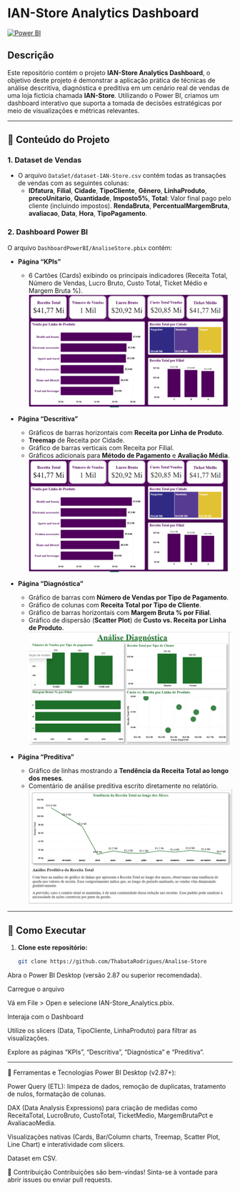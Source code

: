 # IAN-Store Analytics Dashboard

[![Power BI](https://img.shields.io/badge/Tool-Power%20BI-blue)](https://powerbi.microsoft.com/)  


## Descrição

Este repositório contém o projeto **IAN-Store Analytics Dashboard**, o objetivo deste projeto é demonstrar a aplicação prática de técnicas de análise descritiva, diagnóstica e preditiva em um cenário real de vendas de uma loja fictícia chamada **IAN-Store**. Utilizando o Power BI, criamos um dashboard interativo que suporta a tomada de decisões estratégicas por meio de visualizações e métricas relevantes.

-----------------------------------------------------------------------------------

## 📝 Conteúdo do Projeto

### 1. Dataset de Vendas
- O arquivo `DataSet/dataset-IAN-Store.csv` contém todas as transações de vendas com as seguintes colunas:
  - **IDfatura**, **Filial**, **Cidade**, **TipoCliente**, **Gênero**, **LinhaProduto**, **precoUnitario**, **Quantidade**, **Imposto5%**, **Total**: Valor final pago pelo cliente (incluindo impostos). **RendaBruta**, 
  **PercentualMargemBruta**, **avaliacao**, **Data**, **Hora**, **TipoPagamento**.

### 2. Dashboard Power BI
O arquivo `DashboardPowerBI/AnaliseStore.pbix` contém:
- **Página “KPIs”**  
  - 6 Cartões (Cards) exibindo os principais indicadores (Receita Total, Número de Vendas, Lucro Bruto, Custo Total, Ticket Médio e Margem Bruta %).
  ![KPIs Overview](Imagens/Dash_KPIs_e_descritiva.png)

- **Página “Descritiva”**  
  - Gráficos de barras horizontais com **Receita por Linha de Produto**.  
  - **Treemap** de Receita por Cidade.  
  - Gráfico de barras verticais com Receita por Filial.  
  - Gráficos adicionais para **Método de Pagamento** e **Avaliação Média**.
  ![Análise Descritiva](Imagens/Dash_KPIs_e_descritiva.png)

- **Página “Diagnóstica”**  
  - Gráfico de barras com **Número de Vendas por Tipo de Pagamento**.  
  - Gráfico de colunas com **Receita Total por Tipo de Cliente**.  
  - Gráfico de barras horizontais com **Margem Bruta % por Filial**.  
  - Gráfico de dispersão (**Scatter Plot**) de **Custo vs. Receita por Linha de Produto**.
  ![Análise Diagnóstica](Imagens/AnaliseDiagnostica.png)

- **Página “Preditiva”**  
  - Gráfico de linhas mostrando a **Tendência da Receita Total ao longo dos meses**.  
  - Comentário de análise preditiva escrito diretamente no relatório.
  ![Análise Preditiva](Imagens/AnalisePreditiva.png)

---

## 🚀 Como Executar

1. **Clone este repositório:**
   ```bash
   git clone https://github.com/ThabataRodrigues/Analise-Store

Abra o Power BI Desktop (versão 2.87 ou superior recomendada).

Carregue o arquivo

Vá em File > Open e selecione IAN-Store_Analytics.pbix.

Interaja com o Dashboard

Utilize os slicers (Data, TipoCliente, LinhaProduto) para filtrar as visualizações.

Explore as páginas “KPIs”, “Descritiva”, “Diagnóstica” e “Preditiva”.

-----------------------------------------------------------------------------------
🔧 Ferramentas e Tecnologias
Power BI Desktop (v2.87+):

Power Query (ETL): limpeza de dados, remoção de duplicatas, tratamento de nulos, formatação de colunas.

DAX (Data Analysis Expressions) para criação de medidas como ReceitaTotal, LucroBruto, CustoTotal, TicketMedio, MargemBrutaPct e AvaliacaoMedia.

Visualizações nativas (Cards, Bar/Column charts, Treemap, Scatter Plot, Line Chart) e interatividade com slicers.

Dataset em CSV.

🤝 Contribuição
Contribuições são bem-vindas! Sinta-se à vontade para abrir issues ou enviar pull requests.



